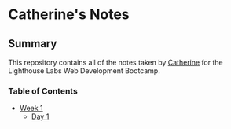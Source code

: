 # Catherine's Notes 

## Summary

This repository contains all of the notes taken by [Catherine](https://lighthouselabs.ca) for the Lighthouse Labs Web Development Bootcamp. 

### Table of Contents

* [Week 1](/Week_1)
  * [Day 1](/Week_1/Day_1)